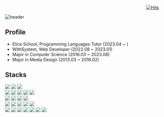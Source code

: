 <div align="right">

  [![Hits](https://hits.seeyoufarm.com/api/count/incr/badge.svg?url=https%3A%2F%2Fgithub.com%2Fgiven02&count_bg=%23232323&title_bg=%23555555&icon=&icon_color=%23E7E7E7&title=hits&edge_flat=false)](https://hits.seeyoufarm.com)  

</div>

![header](https://capsule-render.vercel.app/api?type=waving&color=auto&height=300&section=header&text=Given02&fontSize=90&animation=fadeIn&fontAlignY=38&desc=&descAlignY=51&descAlign=62)

<!-- 🐤 I'm learning different stacks to become a full-stack developer.<br>
🧑‍🎓 I'm learning typescript, next.js, python, flask, redis now.<br>
👣 I like morning exercise and photography<br> -->

<div>

## Profile
- Elice School, Programming Languages Tutor (2023.04 ~ )
- WithSystem, Web Developer (2022.08 ~ 2023.01)
- Major in Computer Science (2016.03 ~ 2023.08)
- Major in Media Design (2013.03 ~ 2016.02)

## Stacks
<div>
  <div>
    <img src="https://img.shields.io/badge/Java-007396?style=for-the-badge&logo=OpenJDK&logoColor=white"/>
    <img src="https://img.shields.io/badge/javascript-F7DF1E?style=for-the-badge&logo=javascript&logoColor=black">
<!--     <img src="https://img.shields.io/badge/typescript-3178C6?style=for-the-badge&logo=typescript&logoColor=white"> -->
<!--     <img src="https://img.shields.io/badge/Python-3776AB?style=for-the-badge&logo=python&logoColor=white"> -->
    <img src="https://img.shields.io/badge/PHP-777BB4?style=for-the-badge&logo=php&logoColor=white"/>
  </div>
  <div>
    <img src="https://img.shields.io/badge/React-61DAFB?style=for-the-badge&logo=react&logoColor=black">
    <img src="https://img.shields.io/badge/jQuery-0769AD?style=for-the-badge&logo=jquery&logoColor=white">
    <img src="https://img.shields.io/badge/css3-1572B6?style=for-the-badge&logo=css3&logoColor=white">
    <img src="https://img.shields.io/badge/styled components-DB7093?style=for-the-badge&logo=styledcomponents&logoColor=white">
<!--     <img src="https://img.shields.io/badge/Redux-764ABC?style=for-the-badge&logo=redux&logoColor=white"> -->
    <img src="https://img.shields.io/badge/Axios-5A29E4?style=for-the-badge&logo=axios&logoColor=white">
  </div>
  <div>
    <img src="https://img.shields.io/badge/Spring-6DB33F?style=for-the-badge&logo=Spring&logoColor=white">
    <img src="https://img.shields.io/badge/Spring boot-6DB33F?style=for-the-badge&logo=springboot&logoColor=white">
    <img src="https://img.shields.io/badge/Node.js-339933?style=for-the-badge&logo=node.js&logoColor=white">
    <img src="https://img.shields.io/badge/Express-000000?style=for-the-badge&logo=express&logoColor=white">
<!--     <img src="https://img.shields.io/badge/Next.js-000000?style=for-the-badge&logo=next.js&logoColor=white"> -->
<!--     <img src="https://img.shields.io/badge/Flask-000000?style=for-the-badge&logo=flask&logoColor=white"> -->
  </div>
  <div>
    <img src="https://img.shields.io/badge/jpa hibernate-59666C?style=for-the-badge&logo=hibernate&logoColor=white">
    <img src="https://img.shields.io/badge/Mongoose-880000?style=for-the-badge&logo=mongoose&logoColor=white">
    <img src="https://img.shields.io/badge/mysql-4479A1?style=for-the-badge&logo=mysql&logoColor=white">
    <img src="https://img.shields.io/badge/mariaDB-003545?style=for-the-badge&logo=mariaDB&logoColor=white">
    <img src="https://img.shields.io/badge/mongoDB-47A248?style=for-the-badge&logo=MongoDB&logoColor=white">
<!--     <img src="https://img.shields.io/badge/Redis-DC382D?style=for-the-badge&logo=redis&logoColor=white"> -->
  </div>
  <div>
    <img src="https://img.shields.io/badge/git-F05032?style=for-the-badge&logo=git&logoColor=white">
    <img src="https://img.shields.io/badge/jenkins-D24939?style=for-the-badge&logo=jenkins&logoColor=white"/>
    <img src="https://img.shields.io/badge/Docker-2496ED?style=for-the-badge&logo=Docker&logoColor=white"/>
    <img src="https://img.shields.io/badge/NGINX-009639?style=for-the-badge&logo=nginx&logoColor=white"/>
    <img src="https://img.shields.io/badge/PM2-2B037A?style=for-the-badge&logo=pm2&logoColor=white"/>
    <img src="https://img.shields.io/badge/AMAZON EC2-FF9900?style=for-the-badge&logo=amazonec2&logoColor=white"/>
    <img src="https://img.shields.io/badge/AMAZON S3-569A31?style=for-the-badge&logo=amazons3&logoColor=white"/>
  </div>
<!--   <div>
    <img src="https://img.shields.io/badge/html5-E34F26?style=for-the-badge&logo=html5&logoColor=white">
    <img src="https://img.shields.io/badge/github-181717?style=for-the-badge&logo=github&logoColor=white">
    <img src="https://img.shields.io/badge/gitlab-FC6D26?style=for-the-badge&logo=gitlab&logoColor=white"/>
    <img src="https://img.shields.io/badge/jira-0052CC?style=for-the-badge&logo=jira&logoColor=white"/>
    <img src="https://img.shields.io/badge/confluence-172B4D?style=for-the-badge&logo=confluence&logoColor=white"/>
    <img src="https://img.shields.io/badge/Figma-F24E1E?style=for-the-badge&logo=figma&logoColor=white"/>
    <img src="https://img.shields.io/badge/spring rest docs-6DB33F?style=for-the-badge&logo=spring&logoColor=white"/>
    <img src="https://img.shields.io/badge/swagger-85EA2D?style=for-the-badge&logo=swagger&logoColor=black"/>
    <img src="https://img.shields.io/badge/postman-FF6C37?style=for-the-badge&logo=postman&logoColor=white"/>
  </div> -->
</div>

<!--## My Github
![given02's github stats](https://github-readme-stats.vercel.app/api?username=given02&show_icons=true&theme=transparent)
  [![given02's github stats](https://github-readme-stats.vercel.app/api/top-langs/?username=given02&show_icons=true&hide_border=true&title_color=004386&icon_color=004386&layout=compact&theme=transparent)](https://github.com/given02)
  [![trophy](https://github-profile-trophy.vercel.app/?username=given02&row=1&column=7)](https://github.com/ryo-ma/github-profile-trophy)
    
</div> -->

<!-- ## Dev log
<div style="display:flex; flex-direction:row;">
  <a href="https://velog.io/@given02">
      <img src="https://img.shields.io/badge/Velog-20c997?style=for-the-badge&logo=Vimeo&logoColor=white"> 
  </a>
  <a href="https://given02.tistory.com/">
      <img src="https://img.shields.io/badge/Tistory-000000?style=for-the-badge&logo=Tistory&logoColor=white"> 
  </a>
</div> -->
